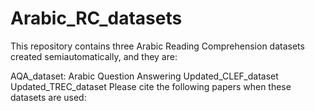 # Arabic_RC_datasets
This repository contains three Arabic Reading Comprehension datasets created semiautomatically, and they are:


AQA_dataset: Arabic Question Answering
Updated_CLEF_dataset
Updated_TREC_dataset
Please cite the following papers when these datasets are used:

